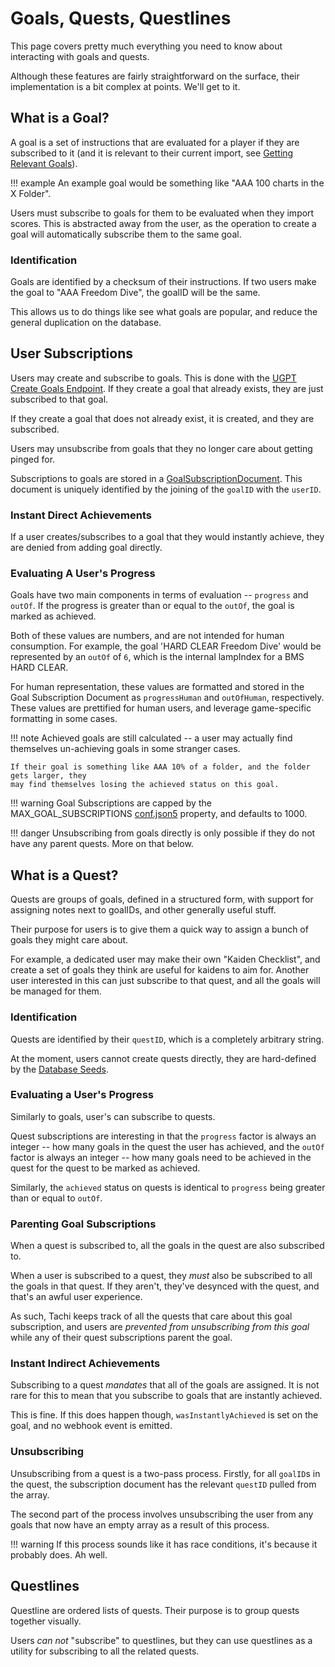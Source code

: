 # Goals, Quests, Questlines

This page covers pretty much everything you need to know about interacting with goals
and quests.

Although these features are fairly straightforward on the surface, their implementation is a bit complex at points. We'll get to it.

## What is a Goal?

A goal is a set of instructions that are evaluated for a player if they are subscribed to it (and it is relevant to their current import, see [Getting Relevant Goals](../import/goals.md)).

!!! example
	An example goal would be something like "AAA 100 charts in the X Folder".

Users must subscribe to goals for them to be evaluated when they import scores. This is
abstracted away from the user, as the operation to create a goal will automatically subscribe
them to the same goal.

### Identification

Goals are identified by a checksum of their instructions. If two users make the goal to "AAA Freedom Dive", the goalID will be the same.

This allows us to do things like see what goals are popular, and reduce the general duplication on the database.

## User Subscriptions

Users may create and subscribe to goals. This is done with the [UGPT Create Goals Endpoint](TODO). If they create a goal that already exists, they are just subscribed to that goal.

If they create a goal that does not already exist, it is created, and they are subscribed.

Users may unsubscribe from goals that they no longer care about getting pinged for.

Subscriptions to goals are stored in a [GoalSubscriptionDocument](../../schemas/goal-sub.md).
This document is uniquely identified by the joining of the `goalID` with the `userID`.

### Instant Direct Achievements

If a user creates/subscribes to a goal that they would instantly achieve, they are denied
from adding goal directly.

### Evaluating A User's Progress

Goals have two main components in terms of evaluation -- `progress` and `outOf`. If the progress is greater than or equal to the `outOf`, the goal is marked as achieved.

Both of these values are numbers, and are not intended for human consumption. For example, the goal 'HARD CLEAR Freedom Dive' would be represented by an `outOf` of `6`, which is the internal lampIndex for a BMS HARD CLEAR.

For human representation, these values are formatted and stored in the Goal Subscription Document as `progressHuman` and `outOfHuman`, respectively. These values are prettified for human users, and leverage game-specific formatting in some cases.

!!! note
	Achieved goals are still calculated -- a user may actually find themselves un-achieving goals in some stranger cases.

	If their goal is something like AAA 10% of a folder, and the folder gets larger, they
	may find themselves losing the achieved status on this goal.

!!! warning
	Goal Subscriptions are capped by the MAX_GOAL_SUBSCRIPTIONS [conf.json5](../setup/config.md) property, and defaults to 1000.

!!! danger
	Unsubscribing from goals directly is only possible if they do not have any parent quests.
	More on that below.

## What is a Quest?

Quests are groups of goals, defined in a structured form, with support for assigning
notes next to goalIDs, and other generally useful stuff.

Their purpose for users is to give them a quick way to assign a bunch of goals they might care about.

For example, a dedicated user may make their own "Kaiden Checklist", and create a set of goals
they think are useful for kaidens to aim for. Another user interested in this can just
subscribe to that quest, and all the goals will be managed for them.

### Identification

Quests are identified by their `questID`, which is a completely arbitrary string.

At the moment, users cannot create quests directly, they are hard-defined by the [Database Seeds](../infrastructure/database-seeds.md).

### Evaluating a User's Progress

Similarly to goals, user's can subscribe to quests.

Quest subscriptions are interesting in that the `progress` factor is always an integer -- how many goals in the quest the user has achieved, and the `outOf` factor is always an integer -- how many goals need to be achieved in the quest for the quest to be marked as achieved.

Similarly, the `achieved` status on quests is identical to `progress` being greater than or equal to `outOf`.

### Parenting Goal Subscriptions

When a quest is subscribed to, all the goals in the quest are also subscribed to.

When a user is subscribed to a quest, they *must* also be subscribed to all the goals in
that quest. If they aren't, they've desynced with the quest, and that's an awful
user experience.

As such, Tachi keeps track of all the quests that care about this goal subscription, and users are *prevented from unsubscribing from this goal* while any of their quest subscriptions parent the goal.

### Instant Indirect Achievements

Subscribing to a quest *mandates* that all of the goals are assigned. It is not rare for this to mean that you subscribe to goals that are instantly achieved.

This is fine. If this does happen though, `wasInstantlyAchieved` is set on the goal, and no
webhook event is emitted.

### Unsubscribing

Unsubscribing from a quest is a two-pass process. Firstly, for all `goalID`s in the quest, the subscription document has the relevant `questID` pulled from the array.

The second part of the process involves unsubscribing the user from any goals that now have
an empty array as a result of this process.

!!! warning
	If this process sounds like it has race conditions, it's because it probably does.
	Ah well.

## Questlines

Questline are ordered lists of quests. Their purpose is to group quests together
visually.

Users *can not* "subscribe" to questlines, but they can use questlines as a utility for subscribing to all the related quests.
